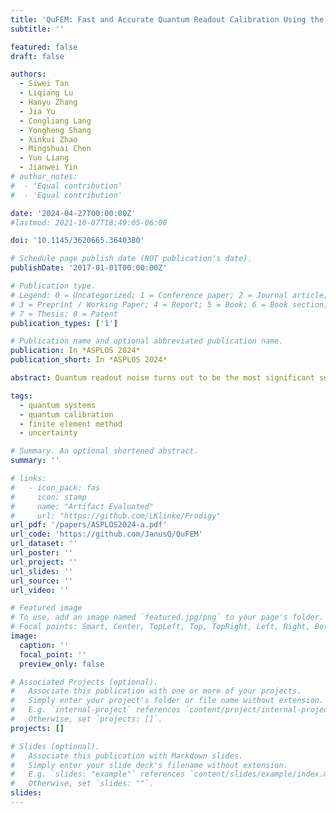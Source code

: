 ```yaml
---
title: 'QuFEM: Fast and Accurate Quantum Readout Calibration Using the Finite Element Method'
subtitle: ''

featured: false
draft: false

authors:
  - Siwei Tan
  - Liqiang Lu
  - Hanyu Zhang
  - Jia Yu
  - Congliang Lang
  - Yongheng Shang
  - Xinkui Zhao
  - Mingshuai Chen
  - Yun Liang
  - Jianwei Yin
# author_notes:
#  - 'Equal contribution'
#  - 'Equal contribution'

date: '2024-04-27T00:00:00Z'
#lastmod: 2021-10-07T18:49:05-06:00

doi: '10.1145/3620665.3640380'

# Schedule page publish date (NOT publication's date).
publishDate: '2017-01-01T00:00:00Z'

# Publication type.
# Legend: 0 = Uncategorized; 1 = Conference paper; 2 = Journal article;
# 3 = Preprint / Working Paper; 4 = Report; 5 = Book; 6 = Book section;
# 7 = Thesis; 8 = Patent
publication_types: ['1']

# Publication name and optional abbreviated publication name.
publication: In *ASPLOS 2024*
publication_short: In *ASPLOS 2024*

abstract: Quantum readout noise turns out to be the most significant source of error, which greatly affects the measurement fidelity. Matrix-based calibration has been demonstrated to be effective in various quantum platforms. However, existing methodologies are fundamentally limited in either scalability or accuracy. Inspired by the classical finite element method (FEM), a formal method to model the complex interaction between elements, we present our calibration framework named QuFEM. First, we apply a divide-and-conquer strategy that formulates the calibration as a series of tensor products with noise matrices. This matrices are iteratively characterized together with the calibrated probability distribution, aiming to capture the inherent locality of qubit interactions. Then, to accelerate the end-to-end calibration, we propose a sparse tensor-product engine to exploit the sparsity in the intermediate values. Our experiments show that QuFEM achieves $2.5 \times 10^{3}\times$ speedup in the 136-qubit calibration compared to the state-of-the-art matrix-based calibration technique, and provides 1.2$\times$ and 1.4$\times$ fidelity improvement on the 18-qubit and 36-qubit real-world quantum devices.

tags:
  - quantum systems
  - quantum calibration
  - finite element method
  - uncertainty

# Summary. An optional shortened abstract.
summary: ''

# links:
#   - icon_pack: fas
#     icon: stamp
#     name: "Artifact Evaluated"
#     url: "https://github.com/LKlinke/Prodigy"
url_pdf: '/papers/ASPLOS2024-a.pdf'
url_code: 'https://github.com/JanusQ/QuFEM'
url_dataset: ''
url_poster: ''
url_project: ''
url_slides: ''
url_source: ''
url_video: ''

# Featured image
# To use, add an image named `featured.jpg/png` to your page's folder.
# Focal points: Smart, Center, TopLeft, Top, TopRight, Left, Right, BottomLeft, Bottom, BottomRight.
image:
  caption: ''
  focal_point: ''
  preview_only: false

# Associated Projects (optional).
#   Associate this publication with one or more of your projects.
#   Simply enter your project's folder or file name without extension.
#   E.g. `internal-project` references `content/project/internal-project/index.md`.
#   Otherwise, set `projects: []`.
projects: []

# Slides (optional).
#   Associate this publication with Markdown slides.
#   Simply enter your slide deck's filename without extension.
#   E.g. `slides: "example"` references `content/slides/example/index.md`.
#   Otherwise, set `slides: ""`.
slides:
---
```


<!-- {{% callout note %}}
Click the _Cite_ button above to demo the feature to enable visitors to import publication metadata into their reference management software.
{{% /callout %}} -->
